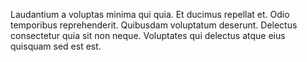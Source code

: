 Laudantium a voluptas minima qui quia. Et ducimus repellat et. Odio temporibus reprehenderit. Quibusdam voluptatum deserunt. Delectus consectetur quia sit non neque. Voluptates qui delectus atque eius quisquam sed est est.